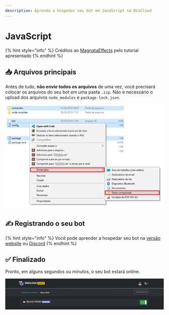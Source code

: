 ```yaml
---
description: Aprenda a hospedar seu bot em JavaScript na DisCloud
---
```


# JavaScript

{% hint style="info" %}
Créditos ao [MagnataEffects](https://docs.absolutproject.gq) pelo tutorial apresentado
{% endhint %}

## 📥 Arquivos principais

Antes de tudo, **não envie todos os arquivos** de uma vez, você precisará colocar os arquivos do seu bot em uma pasta `.zip`. Não é necessário o upload dos arquivos `node_modules` e `package-lock.json`. 

![](../../.gitbook/assets/image%20%2827%29.png)

## ✍ Registrando o seu bot

{% hint style="info" %}
Você pode aprender a hospedar seu bot na [versão website](../../host/website.md) ou [Discord](../../host/discord.md)
{% endhint %}

## ✅ Finalizado

Pronto, em alguns segundos ou minutos, o seu bot estará online.

![](../../.gitbook/assets/image%20%2821%29.png)

